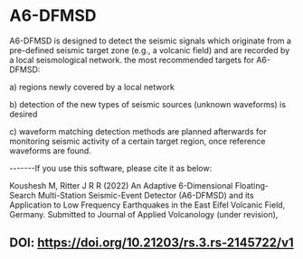 # A6-DFMSD
A6-DFMSD is designed to detect the seismic signals which originate from a pre-defined seismic target zone (e.g., a volcanic field) 
and are recorded by a local seismological network.  the most recommended targets for A6-DFMSD: 

a) regions newly covered by a local network  

b) detection of the new types of seismic sources (unknown waveforms) is desired

c) waveform matching detection methods are planned afterwards for monitoring seismic activity of a
certain target region, once reference waveforms are found.

-------If you use this software, please cite it as below:

Koushesh M, Ritter J R R (2022) An Adaptive 6-Dimensional Floating-Search Multi-Station Seismic-Event Detector (A6-DFMSD)
and its Application to Low Frequency Earthquakes in the East Eifel Volcanic Field, Germany. 
Submitted to Journal of Applied Volcanology (under revision), 

DOI: https://doi.org/10.21203/rs.3.rs-2145722/v1
--------------------------------------------------------------
